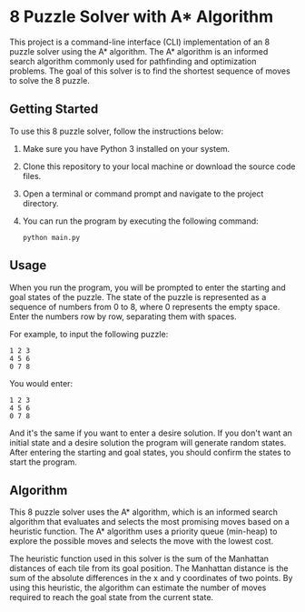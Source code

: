 # 8 Puzzle Solver with A* Algorithm

This project is a command-line interface (CLI) implementation of an 8 puzzle solver using the A* algorithm. The A* algorithm is an informed search algorithm commonly used for pathfinding and optimization problems. The goal of this solver is to find the shortest sequence of moves to solve the 8 puzzle.

## Getting Started

To use this 8 puzzle solver, follow the instructions below:

1. Make sure you have Python 3 installed on your system.
2. Clone this repository to your local machine or download the source code files.
3. Open a terminal or command prompt and navigate to the project directory.
4. You can run the program by executing the following command:

   ```shell
   python main.py
   ```

## Usage

When you run the program, you will be prompted to enter the starting and goal states of the puzzle. The state of the puzzle is represented as a sequence of numbers from 0 to 8, where 0 represents the empty space. Enter the numbers row by row, separating them with spaces.

For example, to input the following puzzle:

```
1 2 3
4 5 6
0 7 8
```

You would enter: 
```
1 2 3
4 5 6
0 7 8
```

And it's the same if you want to enter a desire solution. 
If you don't want an initial state and a desire solution the program will generate random states.
After entering the starting and goal states, you should confirm the states to start the program.
## Algorithm

This 8 puzzle solver uses the A* algorithm, which is an informed search algorithm that evaluates and selects the most promising moves based on a heuristic function. The A* algorithm uses a priority queue (min-heap) to explore the possible moves and selects the move with the lowest cost.

The heuristic function used in this solver is the sum of the Manhattan distances of each tile from its goal position. The Manhattan distance is the sum of the absolute differences in the x and y coordinates of two points. By using this heuristic, the algorithm can estimate the number of moves required to reach the goal state from the current state.
